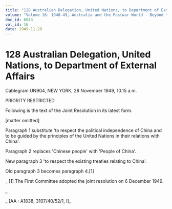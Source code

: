 ```yaml
---
title: "128 Australian Delegation, United Nations, to Department of External Affairs"
volume: "Volume 16: 1948-49, Australia and the Postwar World - Beyond the Region"
doc_id: 6843
vol_id: 16
date: 1949-11-28
---
```


# 128 Australian Delegation, United Nations, to Department of External Affairs

Cablegram UN904, NEW YORK, 28 November 1949, 10.15 a.m.

PRIORITY RESTRICTED

Following is the text of the Joint Resolution in its latest form.

[matter omitted]

Paragraph 1 substitute 'to respect the political independence of China and to be guided by the principles of the United Nations in their relations with China'.

Paragraph 2 replaces 'Chinese people' with 'People of China'.

New paragraph 3 'to respect the existing treaties relating to China'.

Old paragraph 3 becomes paragraph 4.[1]

_ [1] The First Committee adopted the joint resolution on 6 December 1949.

_

_ [AA : A1838, 3107/40/52/1, I]_

